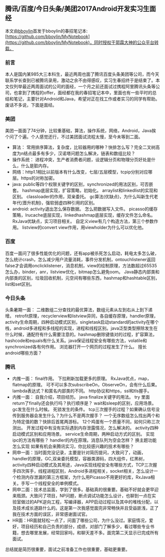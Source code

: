 ## 腾讯/百度/今日头条/美团2017Android开发实习生面经

本文由[bboylin](https://github.com/bboylin)首发于bboylin的春招笔记本:[https://github.com/bboylin/MyNotebook](https://github.com/bboylin/MyNotebook)，同时授权于郭霖大神的公众平台转载。

### 前言
本人是国内某985大三本科生，最近两周也面了腾讯百度头条美团等公司，而今天联系学长查到已被腾讯录用，激动之余不由得感叹，实习生春招终于是结束了。本文仅列举最近两周面试的公司的面经，一个月之前还面试过携程阿里腾讯头条等公司，也拿到了携程的offer，面经都在我的春招笔记本中，里面也有一些平时的总结和笔记，主要针对Android和Java，希望对正在找工作或者实习的同学有帮助。废话不多说，下面是面经。

### 美团 

美团一面面了74分钟，比较重基础，算法，操作系统，网络，Android，Java挨个问了个遍。个人感觉还行，不过美团面试流程太慢，至今未等到二面。

* 算法：
常用排序算法，复杂度，比较器用的哪种？快排怎么写？完全二叉树高度为n结点最多有多少，汉诺塔问题怎么解决，链表和数组比较？
* 操作系统：
进程冲突，生产者消费者问题，设逻辑分页和物理分页好处是什么，什么是脏内存。
* 网络：http1.1相比以前版本有什么改变，七层/五层模型，tcpip分别对应哪层。https的对称加密。
* java:
public等四个权限关键字的区别，synchronized的用法区别，可否嵌套。
hashmap底层实现，扩容策略，初始化。
arraylist和linkedlist的实现和区别。
classloader的作用，双亲委托。
gc算法(优缺点)，为什么叫新生代老年代(晋升机制)，强软弱虚四种引用的区别。
* android:
activity退出怎么保存数据。
怎么把数据写入文件。
picasso的缓存策略，lrucache底层实现，linkedhashmap底层实现，缓存文件怎么命名。
RxJava优缺点，实习项目相关。
自定义view有几个构造方法，第三个参数作用。
listview的convert view作用，用viewholder为什么可以优化他。

### 百度

百度一面问了很多性能优化的问题，还有app被杀死怎么启动，耗电太多怎么破，怎么统计crash，怎么减少用户流量消耗，事件分发机制，ontouchlistener返回false才会调用onclicklistener，消息机制，view的绘制原理，方法数超过65535怎么办，binder，anr，listview优化，bitmap怎么避免oom。
Java静态内部类和内部类的区别，垃圾回收机制，元空间有哪些东西，hashmap和hashtable区别，list和set区别。

### 今日头条

头条暑期一面：
二维数组二分查找的最优算法，数组元素从左到右从上到下递增。
retrofit原理，recyclerview和listview异同，各自缓存原理，handler原理，activity生命周期，四种启动模式区别，singletask启动standard的activity在哪个栈，android多进程和多线程的实现，进程和线程区别。java泛型类型擦除发生在什么时候，通配符有什么需要注意的。hashmap删除键值对的过程，扩容算法，hashcode和equals有什么关系。java保证线程安全有哪些方法，volatile和synchronized各有何作用。
浏览器打开一个网页的过程发生了什么。
擅长android哪些方面？

### 腾讯

* 内推一面：
final作用。
下拉刷新加载更多的原理。
RxJava优点，map，flatmap的原理。
可不可以多次subscribeOn，ObserveOn，会有什么后果。
lambda表达式？和匿名内部类的不同。
http协议和https，ssl和tls握手。
* 内推一面：
自我介绍，项目经历。
java finalize关键字的用法。
try 里面return了finally还会执行吗？执行顺序是？
wait和sleep的区别，应用场景。
gc发生在什么时候。
死锁发生的条件。
tcp三次握手的过程？如果确认信号没传到服务器会发生什么？为什么不是两次握手？
一个无序数组怎么找出两个和为特定值的数？快排后首尾两游标。
12个鸡蛋有一个质量不同，如何只称三次测出。
开发过程中有没有实际遇到内存泄露情况，怎么解决的。
activity四种启动模式区别和应用场景。
service生命周期，两种启动方式的区别。
实现ipc的方法有哪些？
handler的内在原理。消息队列为空会怎样？
换主题功能怎么实现
如果有机会来腾讯实习，你比较感兴趣的技术有哪些？
* 网申一面：当时面完没记录，主要是针对简历提问，大致问了，动画，handler的原理，GC,双亲委托模型，容器类源码，四大组件，红黑树，activity四种启动模式及其用途，Java实现线程安全有哪些方式，TCP三次握手四次挥手，线程进程区别，Android多进程相关，socket相关，怎么设计一个检测内存泄漏的第三方框架，为什么用Picasso不用更好的库，RxJava相关。手写一个线程安全的单例模式。
* 网申二面：技术总监面，学到了很多。基础真的很重要。基础不好就会更早迎来瓶颈。大致问了项目，NP问题，断点调试功能怎么设计，也聊到一点在实验室做过的APK逆向工程，写编译器，APP启动过程以及其中的堆栈分配，以及技术成长道路什么的。这是第一次我感觉面完非常畅快并且受益匪浅，正了我在技术方面的误区，非常感谢面试官。
* HR面：HR面就轻松一点了，问面了哪些公司，为什么没过。家庭情况，爱好，项目经历和自己负责的部分，成绩，对部门了解多少，看过哪些专业书籍，想去哪里发展，经常回家吗，和聊天差不多。面完第二天显示已完成所有面试。

总结就是简历很重要，面试之前准备工作也很重要，基础更重要。